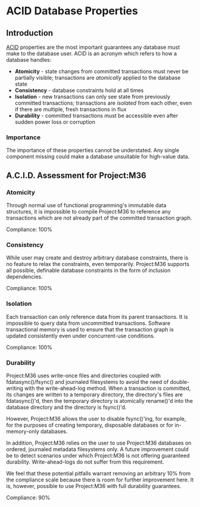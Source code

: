 # ACID Database Properties

## Introduction

[ACID](https://en.wikipedia.org/wiki/ACID) properties are the most important guarantees any database must make to the database user. ACID is an acronym which refers to how a database handles:

* **Atomicity** - state changes from committed transactions must never be partially visible; transactions are *atomically* applied to the database state
* **Consistency** - database constraints hold at all times
* **Isolation** - new transactions can only see state from previously committed transactions; transactions are *isolated* from each other, even if there are multiple, fresh transactions in flux
* **Durability** - committed transactions must be accessible even after sudden power loss or corruption

### Importance

The importance of these properties cannot be understated. Any single component missing could make a database unsuitable for high-value data.

## A.C.I.D. Assessment for Project:M36

### Atomicity

Through normal use of functional programming's immutable data structures, it is impossible to compile  Project:M36 to reference any transactions which are not already part of the committed transaction graph.

Compliance: 100%

### Consistency

While user may create and destroy arbitrary database constraints, there is no feature to relax the constraints, even temporarily. Project:M36 supports all possible, definable database constraints in the form of inclusion dependencies.

Compliance: 100%

### Isolation

Each transaction can only reference data from its parent transactions. It is impossible to query data from uncommitted transactions. Software transactional memory is used to ensure that the transaction graph is updated consistently even under concurrent-use conditions.

Compliance: 100%

### Durability

Project:M36 uses write-once files and directories coupled with fdatasync()/fsync() and journaled filesystems to avoid the need of double-writing with the write-ahead-log method. When a transaction is committed, its changes are written to a temporary directory, the directory's files are fdatasync()'d, then the temporary directory is atomically rename()'d into the database directory and the directory is fsync()'d.

However, Project:M36 allows the user to disable fsync()'ing, for example, for the purposes of creating temporary, disposable databases or for in-memory-only databases.

In addition, Project:M36 relies on the user to use Project:M36 databases on ordered, journaled metadata filesystems only. A future improvement could be to detect scenarios under which Project:M36 is not offering guaranteed durability. Write-ahead-logs do not suffer from this requirement.

We feel that these potential pitfalls warrant removing an arbitrary 10% from the compliance scale because there is room for further improvement here. It is, however, possible to use Project:M36 with full durability guarantees.

Compliance: 90%